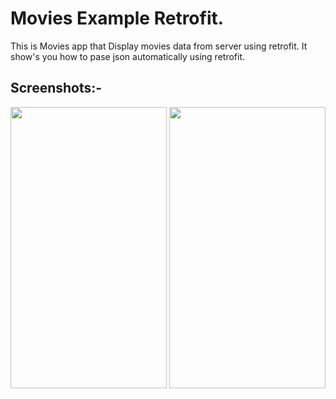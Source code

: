 # Movies Example Retrofit.
 
 This is Movies app that Display movies data from server using retrofit.
 It show's you how to pase json automatically using retrofit.
 
 ## Screenshots:-
 
 
<img src="https://github.com/krunalpatel3/Movies-Example/blob/master/Screenshots/Screenshot_20180808-151602.png" width="250" height="450" /> <img src="https://github.com/krunalpatel3/Movies-Example/blob/master/Screenshots/Screenshot_20180808-151639.png" width="250" height="450" />
